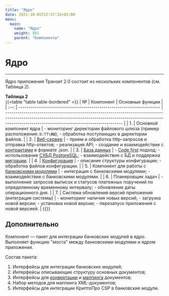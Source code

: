 ```yaml
---
title: "Ядро"
date: 2021-10-05T22:57:32+03:00
menu:
  main:
    name: "Ядро"
    weight: 501
    parent: "Компоненты"
---
```


# Ядро
---

Ядро приложения Транзит 2.0 состоит из нескольких компонентов (см. Таблица 2).

<a name="tab1">**Таблица 2**</a> <br>
{{<table "table table-bordered" >}}
| №    | Компонент                                                              | Основные функции                                                                                                                                                                                                       |
| :--: | ---------------------------------------------------------------------- | ---------------------------------------------------------------------------------------------------------------------------------------------------------------------------------------------------------------------- |
| 1.   | Основной компонент ядра                                                | - мониторинг директории файлового шлюза (пример расположения: `D:TT\ФШ`); - обработка поступающих в директории файлов.                                                                                                 |
| 2.   | [Веб-сервер](/terms/#a-namewsa-веб-сервер)                             | - прием и обработка http-запросов и отправка http-ответов; - реализация API; - создание и взаимодействие с [контрактами](/terms/#a-namecpa-контрактное-программирование-dbc) в формате .json.                          |
| 3.   | [База данных](/terms/#a-namedba-база-данных-бд)                        | - [Code first](/terms/#a-namecodefirsta-code-first-подход) подход; - использование [СУБД PostgreSQL](/terms/#a-namepsqla-postgresql); - взаимодействие с БД и поддержка [миграции](/terms/#a-namemigrationa-миграция). |
| 4.   | [Конфигурация](/installation/configuration/)                           | - описание структуры конфигурации; - обработка файлов конфигурации.                                                                                                                                                    |
| 5.   | Компонент для работы с [банковскими модулями](/parts/module/)          | - интеграция с банковскими модулями; - взаимодействие с банковскими модулями.                                                                                                                                          |
| 6.   | Планировщик задач                                                      | - выполнение запросов выписок и статусов платежных поручений по определенному временному интервалу; - обновление даты операционного дня.                                                                               |
| 7.   | Система обновления версий приложения (интеграция системы)              | - мониторинг наличия новых версий; - загрузка новой версии; - установка новой версии; - перезапуск приложения с новой версией.                                                                                         |
{{</table>}}

## Дополнительно

Компонент — пакет для интеграции банковских модулей в ядро. Выполняет функцию "моста" между банковскими модулями и ядром приложения.

Состав пакета:

1. Интерфейсы для интеграции банковских модулей;
2. Интерфейсы описывающие структуру основных документов;
3. Интерфейсы для [конвертации](/terms/index.html#a-nameconversiona-конвертация-данных) и [маппинга](/terms/index.html#a-namemappinga-маппинг) документов;
4. Набор методов для маппинга XML-документов;
5. Интерфейсы для интеграции КриптоПро CSP в банковские модули.
